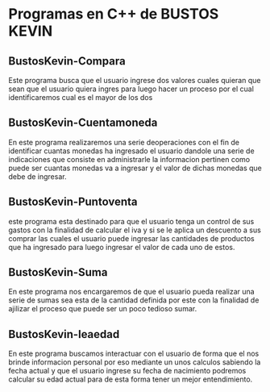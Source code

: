 # Programas en C++ de BUSTOS KEVIN 
## BustosKevin-Compara  
Este programa busca que el usuario ingrese dos valores cuales quieran que sean que el usuario quiera ingres para luego hacer un proceso por el cual identificaremos  cual es el mayor de los dos 
## BustosKevin-Cuentamoneda
En este programa realizaremos una serie deoperaciones con el fin de identificar cuantas monedas ha ingresado el usuario dandole una serie de indicaciones que consiste en administrarle la informacion pertinen como puede ser cuantas monedas va a ingresar y el valor de dichas monedas que debe de ingresar.
## BustosKevin-Puntoventa
este programa esta destinado para que el usuario tenga un control de sus gastos con la finalidad de calcular el iva y si se le aplica un descuento a sus comprar las cuales el usuario puede ingresar las cantidades de productos que ha ingresado para luego ingresar el valor de cada uno de estos.
## BustosKevin-Suma
En este programa nos encargaremos de que el usuario pueda realizar una serie de sumas sea esta de la cantidad definida por este con la finalidad de ajilizar el proceso que puede ser un poco tedioso sumar.
## BustosKevin-leaedad
En este programa buscamos interactuar con el usuario de forma que el nos brinde informacion personal por eso mediante un unos calculos sabiendo la fecha actual y que el usuario ingrese su fecha de nacimiento podremos calcular su edad actual para de esta forma tener un mejor entendimiento.
